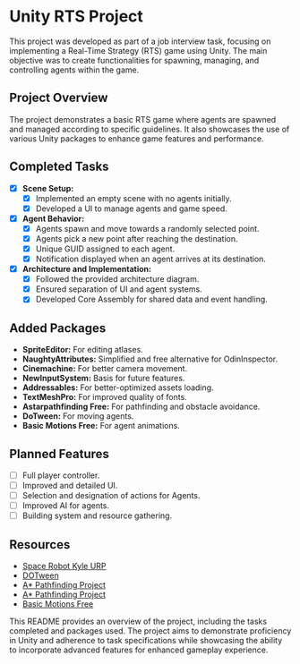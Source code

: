 # Unity RTS Project

This project was developed as part of a job interview task, focusing on implementing a Real-Time Strategy (RTS) game using Unity. The main objective was to create functionalities for spawning, managing, and controlling agents within the game.

## Project Overview

The project demonstrates a basic RTS game where agents are spawned and managed according to specific guidelines. It also showcases the use of various Unity packages to enhance game features and performance.

## Completed Tasks

- [x] **Scene Setup:**
  - [x] Implemented an empty scene with no agents initially.
  - [x] Developed a UI to manage agents and game speed.
- [x] **Agent Behavior:**
  - [x] Agents spawn and move towards a randomly selected point.
  - [x] Agents pick a new point after reaching the destination.
  - [x] Unique GUID assigned to each agent.
  - [x] Notification displayed when an agent arrives at its destination.
- [x] **Architecture and Implementation:**
  - [x] Followed the provided architecture diagram.
  - [x] Ensured separation of UI and agent systems.
  - [x] Developed Core Assembly for shared data and event handling.
## Added Packages

- **SpriteEditor:** For editing atlases.
- **NaughtyAttributes:** Simplified and free alternative for OdinInspector.
- **Cinemachine:** For better camera movement.
- **NewInputSystem:** Basis for future features.
- **Addressables:** For better-optimized assets loading.
- **TextMeshPro:** For improved quality of fonts.
- **Astarpathfinding Free:** For pathfinding and obstacle avoidance.
- **DoTween:** For moving agents.
- **Basic Motions Free:** For agent animations.

## Planned Features

- [ ] Full player controller.
- [ ] Improved and detailed UI.
- [ ] Selection and designation of actions for Agents.
- [ ] Improved AI for agents.
- [ ] Building system and resource gathering.

## Resources

- [Space Robot Kyle URP](https://assetstore.unity.com/packages/3d/characters/robots/space-robot-kyle-urp-4696)
- [DOTween](http://dotween.demigiant.com/index.php)
- [A* Pathfinding Project](https://arongranberg.com/astar/download)
- [A* Pathfinding Project](https://arongranberg.com/astar/download)
- [Basic Motions Free](https://assetstore.unity.com/packages/3d/animations/basic-motions-free-154271)

This README provides an overview of the project, including the tasks completed and packages used. The project aims to demonstrate proficiency in Unity and adherence to task specifications while showcasing the ability to incorporate advanced features for enhanced gameplay experience.